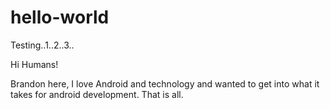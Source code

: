 # hello-world
Testing..1..2..3..

Hi Humans!

Brandon here, I love Android and technology and wanted to get into what it takes for android development.
That is all.
